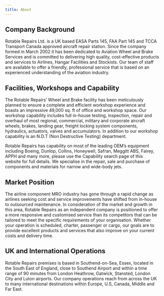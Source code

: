 ```yaml
---
title: About
---
```

## Company Background
Rotable Repairs Ltd. is a UK based EASA Parts 145, FAA Part 145 and TCCA Transport Canada approved aircraft repair station. Since the company formed in March 2002 it has been dedicated to Aviation Wheel and Brake Services and is committed to delivering high quality, cost-effective products and services to Airlines, Hangar Facilities and Stockists. Our team of staff are available to offer a friendly, professional service that is based on an experienced understanding of the aviation industry.
## Facilities, Workshops and Capability
The Rotable Repairs’ Wheel and Brake facility has been meticulously planned to ensure a complete and efficient workshop experience and boasts an impressive 49,000 sq. ft of office and workshop space. Our workshop capability includes full in-house testing, inspection, repair and overhaul of most regional, commercial, military and corporate aircraft wheels, brakes, landing gear, freight locking system components, hydraulics, actuators, valves and accumulators. In addition to our workshop capability is an N.D.T (Non Destructive Testing) department.

Rotable Repairs has capability on most of the leading OEM’s equipment including Boeing, Dunlop, Collins, Honeywell, Safran, Meggitt ABS, Fairey, APPH and many more, please use the Capability search page of this website for full details. We specialise in the repair, sale and purchase of components and materials for narrow and wide-body jets.
## Market Position
The airline component MRO industry has gone through a rapid change as airlines seeking cost and service improvements have shifted from in-house to outsourced maintenance. In consideration of the market and growth in this area, Rotable Repairs as an independent company is positioned to offer a more responsive and customised service than its competitors that can be tailored to meet the specific requirements of your organisation. Whether your operation is scheduled, charter, passenger or cargo, our goals are to provide excellent products and services that also improve on your current costs and delivery time.
## UK and International Operations
Rotable Repairs premises is based in Southend-on-Sea, Essex, located in the South East of England, close to Southend Airport and within a time range of 90 minutes from London Heathrow, Gatwick, Stansted, London City and Luton airports. Our company operations reach from across the UK to many international destinations within Europe, U.S, Canada, Middle and Far East.